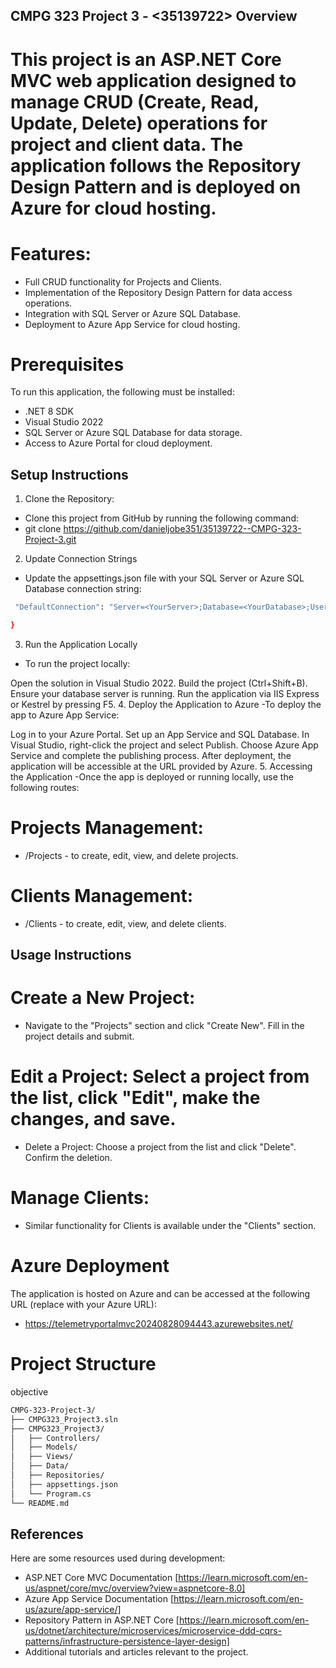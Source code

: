 ## CMPG 323 Project 3 - <35139722> Overview
# This project is an ASP.NET Core MVC web application designed to manage CRUD (Create, Read, Update, Delete) operations for project and client data. The application follows the Repository Design Pattern and is deployed on Azure for cloud hosting.

# Features:
- Full CRUD functionality for Projects and Clients.
- Implementation of the Repository Design Pattern for data access operations.
- Integration with SQL Server or Azure SQL Database.
- Deployment to Azure App Service for cloud hosting.
# Prerequisites
 To run this application, the following must be installed:
- .NET 8 SDK
- Visual Studio 2022
- SQL Server or Azure SQL Database for data storage.
- Access to Azure Portal for cloud deployment.
## Setup Instructions
1. Clone the Repository:
- Clone this project from GitHub by running the following command:
- git clone https://github.com/danieljobe351/35139722--CMPG-323-Project-3.git
 2. Update Connection Strings
- Update the appsettings.json file with your SQL Server or Azure SQL Database connection string:
 ``` bash "ConnectionStrings": {
  "DefaultConnection": "Server=<YourServer>;Database=<YourDatabase>;User Id=<YourUsername>;Password=<YourPassword>;"

}
```
3. Run the Application Locally
- To run the project locally:

Open the solution in Visual Studio 2022.
Build the project (Ctrl+Shift+B).
Ensure your database server is running.
Run the application via IIS Express or Kestrel by pressing F5.
4. Deploy the Application to Azure
-To deploy the app to Azure App Service:

Log in to your Azure Portal.
Set up an App Service and SQL Database.
In Visual Studio, right-click the project and select Publish.
Choose Azure App Service and complete the publishing process.
After deployment, the application will be accessible at the URL provided by Azure.
5. Accessing the Application
-Once the app is deployed or running locally, use the following routes:

# Projects Management:
- /Projects - to create, edit, view, and delete projects.
# Clients Management:
 - /Clients - to create, edit, view, and delete clients.
## Usage Instructions

# Create a New Project:
- Navigate to the "Projects" section and click "Create New". Fill in the project details and submit.

# Edit a Project: Select a project from the list, click "Edit", make the changes, and save.
- Delete a Project: Choose a project from the list and click "Delete". Confirm the deletion.

# Manage Clients:
- Similar functionality for Clients is available under the "Clients" section.

# Azure Deployment
The application is hosted on Azure and can be accessed at the following URL (replace with your Azure URL):
- https://telemetryportalmvc20240828094443.azurewebsites.net/

# Project Structure
objective
```bash
CMPG-323-Project-3/
├── CMPG323_Project3.sln
├── CMPG323_Project3/
│   ├── Controllers/
│   ├── Models/
│   ├── Views/
│   ├── Data/
│   ├── Repositories/
│   ├── appsettings.json
│   └── Program.cs
└── README.md
```
## References
Here are some resources used during development:

- ASP.NET Core MVC Documentation [https://learn.microsoft.com/en-us/aspnet/core/mvc/overview?view=aspnetcore-8.0]
- Azure App Service Documentation [https://learn.microsoft.com/en-us/azure/app-service/]
- Repository Pattern in ASP.NET Core [https://learn.microsoft.com/en-us/dotnet/architecture/microservices/microservice-ddd-cqrs-patterns/infrastructure-persistence-layer-design]
- Additional tutorials and articles relevant to the project.
